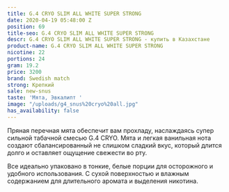 ```yaml
---
title: G.4 CRYO SLIM ALL WHITE SUPER STRONG
date: 2020-04-19 05:48:00 Z
position: 69
title-seo: G.4 CRYO SLIM ALL WHITE SUPER STRONG
descr: G.4 CRYO SLIM ALL WHITE SUPER STRONG - купить в Казахстане
product-name: G.4 CRYO SLIM ALL WHITE SUPER STRONG
nicotine: 22
portions: 24
gram: 19.2
price: 3200
brand: Swedish match
strong: Крепкий
sale: new-snus
taste: 'Мята, Эвкалипт '
image: "/uploads/g4_snus%20cryo%20all.jpg"
has_availability: false
---
```


Пряная перечная мята обеспечит вам прохладу, наслаждаясь супер сильной табачной смесью G.4 CRYO. Мята и легкая ванильная нота создают сбалансированный не слишком сладкий вкус, который длится долго и оставляет ощущение свежести во рту.

Все идеально упаковано в тонкие, белые порции для осторожного и удобного использования. С сухой поверхностью и влажным содержанием для длительного аромата и выделения никотина.